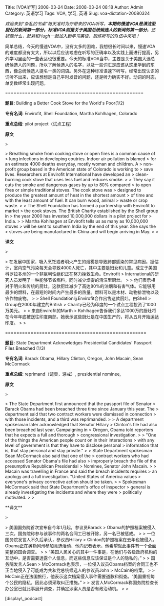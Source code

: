 Title: [VOA听写] 2008-03-24
Date: 2008-03-24 08:18
Author: Admin
Category: 英语学习
Tags: VOA, 学习, 英语
Slug: voa-dictation-20080324

*欢迎来到“杂乱的书桌”每天准时为你带来的VOA听写，**本期的慢速VOA是清洁型厨灶的新闻第一部分，标准VOA则是关于美国总统候选人的新闻的第一部分**。还犹豫什么，赶紧和Hugh一起加入到学习英语，锻炼听写的队伍中来吧！*

</p>

简单总结，今天的慢速VOA中，没有太多的困难，我想很长时间以来，慢速VOA的难度都没有太大，所以以后应该考虑在听写的正确率以及实践上面进行提高，另外学习里面的一些表达也很重要。今天的标准VOA当中，主要是关于美国大选总统候选人的问题，所以了解候选人的名字，以及一些词汇是应该从这里学到的东西，像总统候选人提名一类的词语。另外在这种标准语速下听写，经常出现认识的词听不出来，应该想想是自己平时发音的问题，还是听力确实不好。动词的时态，单复数经常出现问题。

</p>
=================================================

**题目**: Building a Better Cook Stove for the World's Poor(1/2)

</p>

**专有名词**: Envirofit, Shell Foundation, Martha Kohlhagen, Colorado

</p>

**重点总结**: pilot project（试点工程）

</p>

**原文**

<p>
> </p>
> Breathing smoke from cooking stove or open fires is a comman cause of
> lung infections in developing coutries. Indoor air pollution is blamed
> for an estimate 4000 deaths everyday, mostly woman and children. A
> non-profit group based in the American state of Colorado is working to
> save lives. Researchers at Envirofit International have developed an
> clean-burning cook stove that uses less fuel and reduces smoke.
>
> They say it cuts the smoke and dangerous gases by up to 80% compared
> to open fires or simple traditional stoves. The cook stove was
> designed to produce the greatest amount of heat in the shortest amount
> of time and with the least amount of fuel. It can burn wood, animal
> waste or crop waste.
>
> The Shell Foundation has formed a partnership with Envirofit to market
> the cook stoves. The British Charity established by the Shell group in
> the year 2000 has invested 10,000,000 dollars in a pilot project for
> India.
>
> Martha Kohlhagen at Envirofit tells us as many as 10,000,000 stoves
> will be sent to southern India by the end of this year. She says the
> stoves are being manufactured in China and will begin arriving in May.
>
> <p>

</p>

**译文**

<p>
> </p>
> 在发展中国家，吸入烹饪或者明火产生的烟雾是导致肺部感染的常见病因。据估计，室内空气污染每天会导致4000人死亡，其中主要是妇女和儿童。成立于美国科罗拉多州的一个非赢利性组织正在努力挽救生命。Envirofit
> International的研究人员发明了一种能够节省燃料，同时减少烟雾的清洁型厨灶。
>
> 他们表示相对于明火和传统的厨灶，这款厨灶减少了高达80%的油烟和有害气体。它能够用最少的燃料，在最短的时间内产生最多的热量。燃料可以是木材、动物排泄物以及农作物废物。
>
> Shell Foundation与Envirofit合作出售这款厨灶。由Shell
> Group在2000年建立的British
> Charity已经为印度的一个试点工程投资了1000万美元。
>
> 来自Envirofit的Marth
> Kohlhagen告诉我们多达1000万的厨灶将在今年年底被送往印度南部。她表示这些厨灶是在中国生产的，将从五月开始运达印度。
>
> <p>

</p>
==================================================

**题目**: State Department Acknowledges Presidential Candidates'
Passport Files Breached (1/3)

</p>

**专有名词**: Barack Obama, Hillary Clinton, Oregon, John Macain, Sean
McCormack

</p>

**重点总结**: reprimand（谴责，惩戒）, presidential nominee,

</p>

**原文**

<p>
> </p>
> The State Department first announced that the passport file of Senator
> Barack Obama had been breached three time since January this year. The
> department said that two contract workers were dismissed in connection
> with those incidents, and a third was reprimanded.
>
> A department spokesman later acknowledged that Senator Hillary
> Clinton's file had also been breached last year. Campaigning in
> Oregon, Obama told reporters that he expects a full and thorough
> congressional investigation.
>
> "One of the things the American people count on in their interactions
> with any level of government is that they have to disclose personal
> information that is, that stay personal and stay private."
>
> State Department spokesman Sean McCormack also said that one of the
> contract workers who had accessed Senator Obama's file had also
> improperly breach the file of the presumptive Republican Presidential
> Nominee, Senator John Macain.
>
> Macain was travelling in France and said the breach incidents requires
> an apology and a full investigation. "United States of America values
> everyone's privacy corrective action should be taken.
>
> Spokesman McCormack said that State Department's offce of inspector
> general is already investigating the incidents and where they were
> politically motivated.
>
> <p>

</p>
**译文**

<p>
> </p>
> 美国国务院首次宣布自今年1月起，参议员Barack
> Obama的护照档案被侵入三次。国务院称参与该事件的两名合同工已被开除，另一名已被惩戒。
>
> 一位国务院发言人不久后承认，参议员Hillary
> Clinton的护照档案在去年也被侵入。Obama正在奥勒冈州参加竞选活动，他向记者表示，他希望就此事件有一个全面完整的国会调查。
>
> “美国人民关心的其中一件事是，在他们与各级政府机构的互动中，是否需要透露个人信息，而这些信息应该保证是个人的隐私的。”
>
> 国务院发言人Sean
> McCormack也表示，一位侵入议员Obama档案的合同工也不正当地侵入了可能成为共和党总统候选人的参议员John
> McCain的档案。
>
> McCain正在法国旅行，他表示这次档案侵入事件需要道歉和彻查。“美国重视每个公民的隐私，因此必须采取纠正措施。”
>
> 发言人McCormack称国务院检查长办公室已就此事展开调查，并确定涉案人员是否有政治动机。
>
> <p>

</p>
[display\_podcast]
